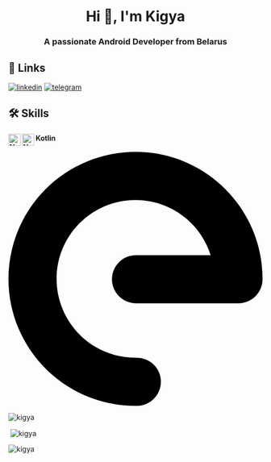 <h1 align="center">Hi 👋, I'm Kigya</h1>
<h3 align="center">A passionate Android Developer from Belarus</h3>

## 🔗 Links
[![linkedin](https://img.shields.io/badge/linkedin-0A66C2?style=for-the-badge&logo=linkedin&logoColor=white)](https://www.linkedin.com/in/kirillborichevskiy/)
[![telegram](https://img.shields.io/badge/telegram-26A5E4?style=for-the-badge&logo=telegram&logoColor=white)](https://t.me/kigya/)

## 🛠 Skills
#### Kotlin <img src="https://raw.githubusercontent.com/simple-icons/simple-icons/develop/icons/nodedotjs.svg#gh-light-mode-only" alt="Node" align=left width=24><img src="https://raw.githubusercontent.com/simple-icons/simple-icons/develop/assets/readme/nodedotjs-white.svg#gh-dark-mode-only" alt="Node" align=left width=24>

<svg role="img" viewBox="0 0 24 24" xmlns="http://www.w3.org/2000/svg"><title>/e/</title><path d="M13.13812.05332C9.6246-.2791 6.0635.95029 3.49234 3.53409.0641 6.97916-.94746 12.17083.93662 16.65094c1.88408 4.48013 6.30246 7.38884 11.16248 7.3483a2.27493 2.27493 0 10-.03759-4.54888c-3.02833.02526-5.75722-1.77058-6.93123-4.56223-1.174-2.79164-.54918-5.99816 1.58702-8.14484 2.13619-2.14669 5.339-2.78735 8.13635-1.62703 2.07161.85929 3.59079 2.57925 4.24094 4.64104H12.0506a2.27505 2.27505 0 100 4.5501h9.67488a2.27493 2.27493 0 002.27445-2.26717c.0167-4.86014-2.91357-9.264-7.40286-11.12612-1.12232-.46552-2.28778-.74998-3.45895-.8608Z"/></svg>



<p><img align="center" src="https://github-readme-stats.vercel.app/api/top-langs?username=kigya&show_icons=true&locale=en&layout=compact" alt="kigya" /></p>


<p>&nbsp;<img align="center" src="https://github-readme-stats.vercel.app/api?username=kigya&show_icons=true&locale=en" alt="kigya" /></p>

<p><img align="center" src="https://github-readme-streak-stats.herokuapp.com/?user=kigya&theme=default" alt="kigya" /></p>
